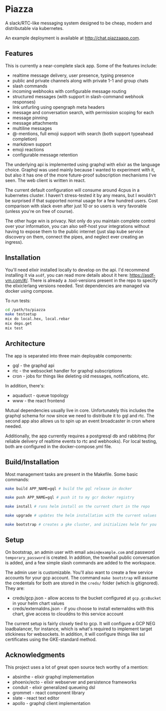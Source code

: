 # Piazza

A slack/RTC-like messaging system designed to be cheap, modern and distributable via kubernetes.

An example deployment is available at http://chat.piazzaapp.com.

## Features

This is currently a near-complete slack app.  Some of the features include:

* realtime message delivery, user presence, typing presence
* public and private channels along with private 1-1 and group chats
* slash commands
* incoming webhooks with configurable message routing
* structured messages (with support in slash-command webhook responses)
* link unfurling using opengraph meta headers
* message and conversation search, with permission scoping for each
* message pinning
* message attachments
* multiline messages
* @-mentions, full emoji support with search (both support typeahead completion)
* markdown support
* emoji reactions
* configurable message retention

The underlying api is implemented using graphql with elixir as the language choice.  Graphql was used mainly because I wanted to experiment with it, but also it has one of the more future-proof subscription mechanisms I've seen. The web client is written in react.

The current default configuration will consume around 4cpus in a kubernetes cluster.  I haven't stress-tested it by any means, but I wouldn't be surprised if that supported normal usage for a few hundred users.  Cost comparison with slack even after just 10 or so users is very favorable (unless you're on free of course).

The other huge win is privacy.  Not only do you maintain complete control over your information, you can also self-host your integrations without having to expose them to the public internet (just slap kube service discovery on them, connect the pipes, and neglect ever creating an ingress).

## Installation

You'll need elixir installed locally to develop on the api.  I'd recommend installing it via `asdf`, you can read more details about it here: https://asdf-vm.com/#/. There is already a .tool-versions present in the repo to specify the elixir/erlang versions needed.  Test dependencies are managed via docker using compose.

To run tests:

```bash
cd /path/to/piazza
make testsetup
mix do local.hex, local.rebar
mix deps.get
mix test
```

## Architecture
The app is separated into three main deployable components:

* gql - the graphql api
* rtc - the websocket handler for graphql subscriptions
* cron - jobs for things like deleting old messages, notifications, etc.

In addition, there's:

* aquaduct - queue topology
* www - the react frontend

Mutual dependencies usually live in core.  Unfortunately this includes the graphql schema for now since we need to distribute it to gql and rtc.  The second app also allows us to spin up an event broadcaster in cron where needed.

Additionally, the app currently requires a postgresql db and rabbitmq (for reliable delivery of realtime events to rtc and webhooks).  For local testing, both are configured in the docker-compose.yml file.

## Build/Installation

Most management tasks are present in the Makefile.  Some basic commands:

```bash
make build APP_NAME=gql # build the gql release in docker

make push APP_NAME=gql # push it to my gcr docker registry

make install # runs helm install on the current chart in the repo

make upgrade # updates the helm installation with the current values

make bootstrap # creates a gke cluster, and initializes helm for you
```

## Setup

On bootstrap, an admin user with email `admin@example.com` and password `temporary_password` is created.  In addition, the townhall public conversation is added, and a few simple slash commands are added to the workspace.

The admin user is customizable.  You'll also want to create a few service accounts for your gcp account.  The command `make bootstrap` will assume the credentals for both are stored in the `creds/` folder (which is gitignored).  They are:

* creds/gcp.json - allow access to the bucket configured at `gcp.gcsBucket` in your helm chart values
* creds/externaldns.json - if you choose to install externaldns with this chart, give access to clouddns to this service account


The current setup is fairly closely tied to gcp.  It will configure a GCP NEG loadbalancer, for instance, which is what's required to implement target stickiness for websockets.  In addition, it will configure things like ssl certificates using the GKE-standard method.

## Acknowledgments

This project uses a lot of great open source tech worthy of a mention:

* absinthe - elixir graphql implementation
* phoenix/ecto - elixir webserver and persistence frameworks
* conduit - elixir generalized queueing dsl
* grommet - react component library
* slate - react text editor
* apollo - graphql client implementation